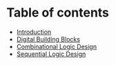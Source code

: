 # Table of contents

* [Introduction](README.md)
* [Digital Building Blocks](digital-building-blocks.md)
* [Combinational Logic Design](combinational-logic-design.md)
* [Sequential Logic Design](sequential-logic-design.md)

